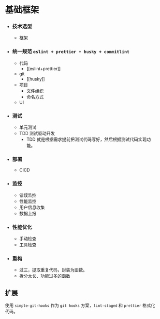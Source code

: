 # 基础框架

- ### 技术选型
	- 框架 
- ### 统一规范 `eslint + prettier + husky + commitlint` 
	- 代码
		- [[eslint+prettier]] 
	- git
		- [[husky]] 
	- 项目
		- 文件组织
		- 命名方式
	- UI
- ### 测试
	- 单元测试
	- TDD 测试驱动开发
		- TDD 就是根据需求提前把测试代码写好，然后根据测试代码实现功能。
- ### 部署
	- CICD
- ### 监控
	- 错误监控
	- 性能监控
	- 用户信息收集
	- 数据上报
- ### 性能优化
	- 手动检查
	- 工具检查
- ### 重构
	- 过三，提取重复代码，封装为函数。
	- 拆分太长、功能过多的函数

## 扩展
使用 `simple-git-hooks` 作为 `git hooks` 方案，`lint-staged` 和 `prettier` 格式化代码。